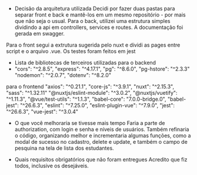 - Decisão da arquitetura utilizada
Decidi por fazer duas pastas para separar front e back e mantê-los em um mesmo repositório - por mais que não seja o usual. Para o back, utilizei uma estrutura simples dividindo a api em controllers, services e routes.
A documentação foi gerada em swagger.

Para o front
segui a extrutura sugerida pelo nuxt e dividi as pages entre script e o arquivo .vue. Os testes foram feitos em jest

- Lista de bibliotecas de terceiros utilizadas
para o backend
- "cors": "^2.8.5",
    "express": "^4.17.1",
    "pg": "^8.6.0",
    "pg-hstore": "^2.3.3"
     "nodemon": "^2.0.7",
    "dotenv": "^8.2.0"

para o frontend
"axios": "^0.21.1",
    "core-js": "^3.9.1",
    "nuxt": "^2.15.3",
    "sass": "^1.32.11"
    "@nuxtjs/eslint-module": "^3.0.2",
    "@nuxtjs/vuetify": "^1.11.3",
    "@vue/test-utils": "^1.1.3",
    "babel-core": "7.0.0-bridge.0",
    "babel-jest": "^26.6.3",
    "eslint": "^7.25.0",
    "eslint-plugin-vue": "^7.9.0",
    "jest": "^26.6.3",
    "vue-jest": "^3.0.4"

- O que você melhoraria se tivesse mais tempo
Faria a parte de authorization, com login e senha e níveis de usuários. Também refinaria o código, organizando melhor e incrementaria algumas funções, como a modal de sucesso no cadastro, delete e update, e também o campo de pesquina na tela de lista dos estudantes.

- Quais requisitos obrigatórios que não foram entregues
Acredito que fiz todos, inclusive os desejáveis.